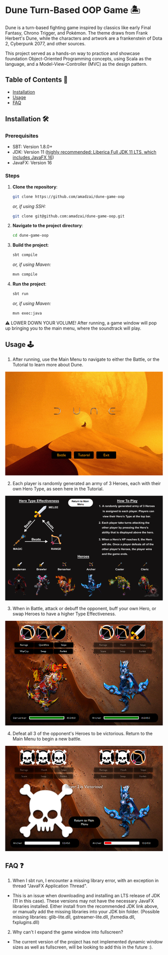 # Dune Turn-Based OOP Game :desert_island:	
Dune is a turn-based fighting game inspired by classics like early Final Fantasy, Chrono Trigger, and Pokémon. 
The theme draws from Frank Herbert's Dune, while the characters and artwork are a frankenstein of Dota 2, Cyberpunk 2077, and other sources.

This project served as a hands-on way to practice and showcase foundation Object-Oriented Programming concepts, using Scala as the language, 
and a Model-View-Controller (MVC) as the design pattern.

## Table of Contents :scroll:
- [Installation](#installation-hammer_and_wrench)
- [Usage](#usage-joystick)
- [FAQ](#faq-question)

## Installation :hammer_and_wrench:
### Prerequisites
- SBT: Version 1.8.0+
- JDK: Version 11 ([highly recommended: Liberica Full JDK 11 LTS, which includes JavaFX 16](https://bell-sw.com/pages/downloads/#jdk-11-lts))
- JavaFX: Version 16

### Steps
1. **Clone the repository**:
    ```bash
    git clone https://github.com/amadzai/dune-game-oop
    ```

   *or, if using SSH:*
    ```bash
    git clone git@github.com:amadzai/dune-game-oop.git
    ```

2. **Navigate to the project directory**:
    ```bash
    cd dune-game-oop
    ```

3. **Build the project**:
    ```bash
    sbt compile
    ```

   *or, if using Maven:*
    ```bash
    mvn compile
    ```

4. **Run the project**:
    ```bash
    sbt run
    ```

   *or, if using Maven:*
    ```bash
    mvn exec:java
    ```

:warning: LOWER DOWN YOUR VOLUME! After running, a game window will pop up bringing you to the main menu, where the soundtrack will play.

## Usage :joystick:
1. After running, use the Main Menu to navigate to either the Battle, or the Tutorial to learn more about Dune.

<img src="screenshots/MainMenu.png" alt="Main Menu screen of Dune">

2. Each player is randomly generated an army of 3 Heroes, each with their own Hero Type, as seen here in the Tutorial.

<img src="screenshots/TutorialPage.png" alt="Tutorial Page of Dune">

3. When in Battle, attack or debuff the opponent, buff your own Hero, or swap Heroes to have a higher Type Effectiveness.

<img src="screenshots/BattlePage.png" alt="Battle Page of Dune">

4. Defeat all 3 of the opponent's Heroes to be victorious. Return to the Main Menu to begin a new battle.

<img src="screenshots/Victory.png" alt="Battle Page Victory of Dune">

## FAQ :question:
1. When I sbt run, I encounter a missing library error, with an exception in thread "JavaFX Application Thread".
- This is an issue when downloading and installing an LTS release of JDK (11 in this case). These versions may not have the necessary JavaFX libraries installed. 
Either install from the recommended JDK link above, or manually add the missing libraries into your JDK bin folder. 
(Possible missing libraries: glib-lite.dll, gstreamer-lite.dll, jfxmedia.dll, fxplugins.dll)

2. Why can't I expand the game window into fullscreen?
- The current version of the project has not implemented dynamic window sizes as well as fullscreen, will be looking to add this in the future :).